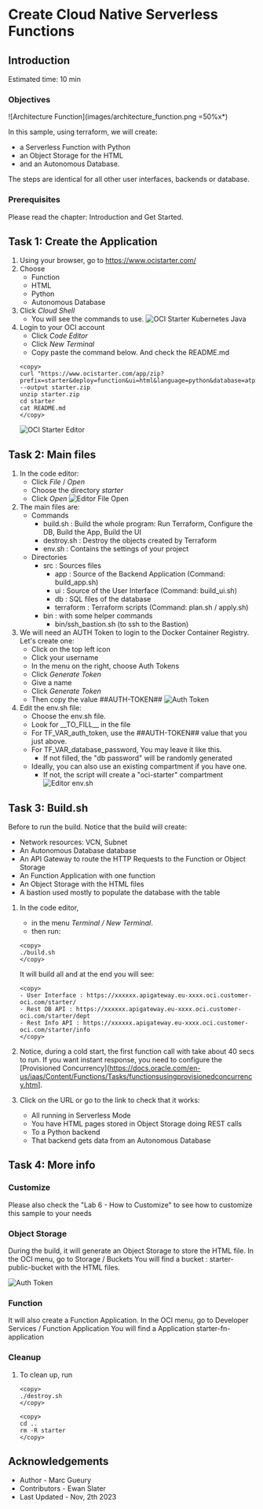 
# Create Cloud Native Serverless Functions

## Introduction

Estimated time: 10 min

### Objectives

![Architecture Function](images/architecture_function.png =50%x*)

In this sample, using terraform, we will create: 
- a Serverless Function with Python
- an Object Storage for the HTML
- and an Autonomous Database. 

The steps are identical for all other user interfaces, backends or database.

### Prerequisites

Please read the chapter: Introduction and Get Started.

## Task 1: Create the Application

1. Using your browser, go to https://www.ocistarter.com/
2. Choose 
    - Function
    - HTML
    - Python
    - Autonomous Database
3. Click *Cloud Shell*
    - You will see the commands to use.
    ![OCI Starter Kubernetes Java](images/starter-function-python.png)
4. Login to your OCI account
    - Click *Code Editor*
    - Click *New Terminal*
    - Copy paste the command below. And check the README.md
    ```
    <copy>
    curl "https://www.ocistarter.com/app/zip?prefix=starter&deploy=function&ui=html&language=python&database=atp" --output starter.zip
    unzip starter.zip
    cd starter
    cat README.md
    </copy>
    ```
    ![OCI Starter Editor](images/starter-editor.png)

## Task 2: Main files

1. In the code editor:
    - Click *File* /  *Open*
    - Choose the directory *starter*
    - Click *Open*
    ![Editor File Open](images/starter-compute-dir.png)
2. The main files are:
    - Commands
        - build.sh      : Build the whole program: Run Terraform, Configure the DB, Build the App, Build the UI
        - destroy.sh    : Destroy the objects created by Terraform
        - env.sh        : Contains the settings of your project
    - Directories
        - src           : Sources files
            - app         : Source of the Backend Application (Command: build_app.sh)
            - ui          : Source of the User Interface (Command: build_ui.sh)
            - db          : SQL files of the database
            - terraform   : Terraform scripts (Command: plan.sh / apply.sh)
        - bin            : with some helper commands
            - bin/ssh\_bastion.sh (to ssh to the Bastion)
3. We will need an AUTH Token to login to the Docker Container Registry. Let's create one:
    - Click on the top left icon
    - Click your username
    - In the menu on the right, choose Auth Tokens
    - Click *Generate Token*
    - Give a name 
    - Click *Generate Token*
    - Then copy the value ##AUTH-TOKEN##
    ![Auth Token](images/starter-auth-token.png)
4. Edit the env.sh file:
    - Choose the env.sh file.
    - Look for \_\_TO_FILL\_\_ in the file
    - For TF\_VAR\_auth\_token, use the ##AUTH-TOKEN## value that you just above. 
    - For TF\_VAR\_database\_password, You may leave it like this.
        - If not filled, the "db password" will be randomly generated
    - Ideally, you can also use an existing compartment if you have one. 
        - If not, the script will create a "oci-starter" compartment
    ![Editor env.sh](images/starter-function-env.png)

## Task 3: Build.sh

Before to run the build. Notice that the build will create:
- Network resources: VCN, Subnet
- An Autonomous Database database
- An API Gateway to route the HTTP Requests to the Function or Object Storage
- An Function Application with one function
- An Object Storage with the HTML files
- A bastion used mostly to populate the database with the table

1. In the code editor, 
    - in the menu *Terminal / New Terminal*. 
    - then run:
    ```
    <copy>
    ./build.sh
    </copy>
    ```

    It will build all and at the end you will see:
    ```
    <copy>
    - User Interface : https://xxxxxx.apigateway.eu-xxxx.oci.customer-oci.com/starter/
    - Rest DB API : https://xxxxxx.apigateway.eu-xxxx.oci.customer-oci.com/starter/dept
    - Rest Info API : https://xxxxxx.apigateway.eu-xxxx.oci.customer-oci.com/starter/info
    </copy>
    ```
2. Notice, during a cold start, the first function call with take about 40 secs to run. If you want instant response, you need to configure the [Provisioned Concurrency](https://docs.oracle.com/en-us/iaas/Content/Functions/Tasks/functionsusingprovisionedconcurrency.htm].
3. Click on the URL or go to the link to check that it works:
    - All running in Serverless Mode 
    - You have HTML pages stored in Object Storage doing REST calls 
    - To a Python backend
    - That backend gets data from an Autonomous Database

## Task 4: More info

### Customize
Please also check the  "Lab 6 - How to Customize" to see how to customize this sample to your needs

### Object Storage
During the build, it will generate an Object Storage to store the HTML file.
In the OCI menu, go to Storage / Buckets
You will find a bucket : starter-public-bucket with the HTML files.

![Auth Token](images/starter-function-bucket.png)


### Function
It will also create a Function Application.
In the OCI menu, go to Developer Services / Function Application
You will find a Application starter-fn-application

### Cleanup

1. To clean up, run 
    ```
    <copy>
    ./destroy.sh
    </copy>
    ```

    ```
    <copy>
    cd ..
    rm -R starter
    </copy>
    ```

## Acknowledgements

* Author - Marc Gueury
* Contributors - Ewan Slater 
* Last Updated - Nov, 2th 2023

